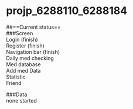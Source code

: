 # projp_6288110_6288184

##==Current status==<br/>
###Screen<br/>
Login (finish)<br/>
Register (finish)<br/>
Navigation bar (finish)<br/>
Daily med checking<br/>
Med database	<br/>
Add med Data<br/>
Statistic<br/>
Friend<br/>


###Data<br/>
none started


